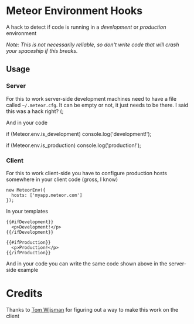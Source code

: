 # Meteor Environment Hooks

A hack to detect if code is running in a *development* or *production* environment

*Note: This is not necessarily reliable, so don't write code that will crash your spaceship if this breaks.* 

## Usage

### Server

For this to work server-side development machines need to have a file called `~/.meteor.cfg`. It can be empty or not, it just needs to be there. I said this was a hack right? (;

And in your code

  if (Meteor.env.is_development)
    console.log('development!');

  if (Meteor.env.is_production)
    console.log('production!');

### Client

For this to work client-side you have to configure production hosts somewhere in your client code (gross, I know)

    new MeteorEnv({
      hosts: ['myapp.meteor.com']
    });

In your templates

    {{#ifDevelopment}}
      <p>Development!</p>
    {{/ifDevelopment}}

    {{#ifProduction}}
      <p>Production!</p>
    {{/ifProduction}}

And in your code you can write the same code shown above in the server-side example

# Credits

Thanks to [Tom Wijsman](https://github.com/TomWiJ) for figuring out a way to make this work on the client
